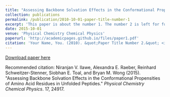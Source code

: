 ```yaml
---
title: "Assessing Backbone Solvation Effects in the Conformational Propensities of Amino Acid Residues in Unfolded Peptides."
collection: publications
permalink: /publication/2010-10-01-paper-title-number-1
excerpt: 'This paper is about the number 1. The number 2 is left for future work.'
date: 2015-10-01
venue: 'Physical Chemistry Chemical Physics'
paperurl: 'http://academicpages.github.io/files/paper1.pdf'
citation: 'Your Name, You. (2010). &quot;Paper Title Number 2.&quot; <i>Journal 1</i>. 1(2).'
---
```


[Download paper here](http://niranjan305.github.io/files/paper1.pdf)

Recommended citation: Niranjan V. Ilawe, Alexandra E. Raeber, Reinhard Schweitzer-Stenner, Siobhan E. Toal, and Bryan M. Wong (2015). "Assessing Backbone Solvation Effects in the Conformational Propensities of Amino Acid Residues in Unfolded Peptides." <i>Physical Chemistry Chemical Physics</i>. 17, 24917.
